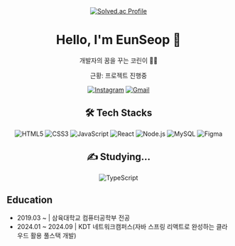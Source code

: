 
<div align="center">
  <a href="https://solved.ac/mastser1">
    <img src="http://mazassumnida.wtf/api/generate_badge?boj=mastser1" alt="Solved.ac Profile"/>
  </a>
</div>

<div align="center">
 
# Hello, I'm EunSeop 👋

개발자의 꿈을 꾸는 코린이 🧑‍💻

근황: 프로젝트 진행중

[![Instagram](https://img.shields.io/badge/Instagram-E4405F?style=flat-square&logo=Instagram&logoColor=white)](https://www.instagram.com/_xunxeo6/) 
[![Gmail](https://img.shields.io/badge/Gmail-D14836?style=flat-square&logo=gmail&logoColor=white)](mailto:asxzqw12@gmail.com)

## 🛠 Tech Stacks

![HTML5](https://img.shields.io/badge/-HTML5-E34F26?style=flat-square&logo=html5&logoColor=white)
![CSS3](https://img.shields.io/badge/-CSS3-1572B6?style=flat-square&logo=css3)
![JavaScript](https://img.shields.io/badge/-JavaScript-F7DF1E?style=flat-square&logo=javascript&logoColor=black)
![React](https://img.shields.io/badge/-React-61DAFB?style=flat-square&logo=react&logoColor=black)
![Node.js](https://img.shields.io/badge/-Node.js-339933?style=flat-square&logo=node.js&logoColor=white)
![MySQL](https://img.shields.io/badge/-MySQL-4479A1?style=flat-square&logo=mysql&logoColor=white)
![Figma](https://img.shields.io/badge/-Figma-F24E1E?style=flat-square&logo=figma&logoColor=white)

## ✍️ Studying...

![TypeScript](https://img.shields.io/badge/-TypeScript-61DAFB?style=flat-square&logo=typescript&logoColor=black)
</div>

## Education
 - 2019.03 ~ | 삼육대학교 컴퓨터공학부 전공
 - 2024.01 ~ 2024.09 | KDT 네트워크캠퍼스(자바 스프링 리액트로 완성하는 클라우드 활용 풀스택 개발)
